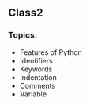 ## Class2
### Topics:
* Features of Python
* Identifiers
* Keywords
* Indentation
* Comments
* Variable